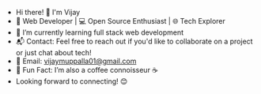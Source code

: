 - Hi there! 👋 I'm Vijay
- 🔹 Web Developer | 💻 Open Source Enthusiast | 🌐 Tech Explorer
- 🌱 I’m currently learning full stack web development
- 📬 Contact: Feel free to reach out if you'd like to collaborate on a project or just chat about tech!
- 📧 Email: vijaymuppalla01@gmail.com
- 🚀 Fun Fact: I’m also a coffee connoisseur ☕
- Looking forward to connecting! 😊

<!---
urs-vijay-1/urs-vijay-1 is a ✨ special ✨ repository because its `README.md` (this file) appears on your GitHub profile.
You can click the Preview link to take a look at your changes.
--->
